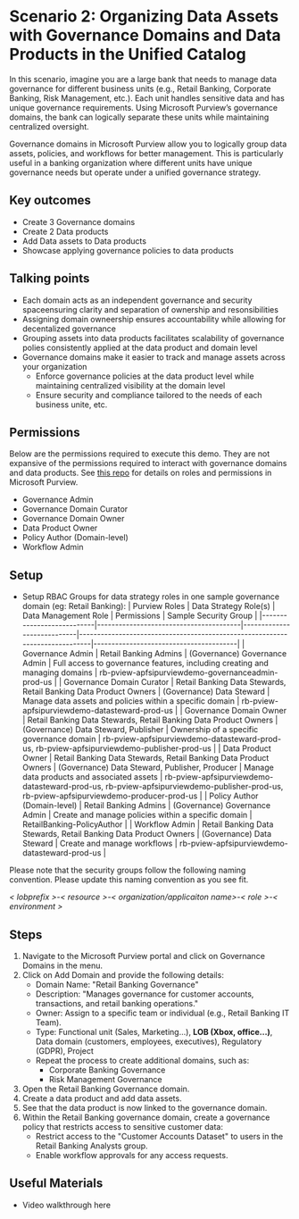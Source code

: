 # Scenario 2: Organizing Data Assets with Governance Domains and Data Products in the Unified Catalog

In this scenario, imagine you are a large bank that needs to manage data governance for different business units (e.g., Retail Banking, Corporate Banking, Risk Management, etc.). Each unit handles sensitive data and has unique governance requirements. Using Microsoft Purview’s governance domains, the bank can logically separate these units while maintaining centralized oversight.

Governance domains in Microsoft Purview allow you to logically group data assets, policies, and workflows for better management. This is particularly useful in a banking organization where different units have unique governance needs but operate under a unified governance strategy.

## Key outcomes

- Create 3 Governance domains
- Create 2 Data products
- Add Data assets to Data products
- Showcase applying governance policies to data products

## Talking points

- Each domain acts as an independent governance and security spaceensuring clarity and separation of ownership and resonsibilities
- Assigning domain owneership ensures accountability while allowing for decentalized governance
- Grouping assets into data products facilitates scalability of governance polies consistently applied at the data product and domain level
- Governance domains make it easier to track and manage assets across your organization
  - Enforce governance policies at the data product level while maintaining centralized visibility at the domain level
  - Ensure security and compliance tailored to the needs of each business unite, etc.

## Permissions

Below are the permissions required to execute this demo. They are not expansive of the permissions required to interact with governance domains and data products. See [this repo](https://github.com/alipouw13/appurviewdemo/blob/main/0-purview_governance_permissions.md) for details on roles and permissions in Microsoft Purview.

- Governance Admin
- Governance Domain Curator
- Governance Domain Owner
- Data Product Owner
- Policy Author (Domain-level)
- Workflow Admin

## Setup

- Setup RBAC Groups for data strategy roles in one sample governance domain (eg: Retail Banking):
| Purview Roles             | Data Strategy Role(s)                  | Data Management Role       | Permissions                                                                 | Sample Security Group                  |
|---------------------------|----------------------------------------|----------------------------|-----------------------------------------------------------------------------|----------------------------------------|
| Governance Admin          | Retail Banking Admins                 | (Governance) Governance Admin           | Full access to governance features, including creating and managing domains | rb-pview-apfsipurviewdemo-governanceadmin-prod-us    |
| Governance Domain Curator | Retail Banking Data Stewards, Retail Banking Data Product Owners                | (Governance) Data Steward               | Manage data assets and policies within a specific domain                    | rb-pview-apfsipurviewdemo-datasteward-prod-us           |
| Governance Domain Owner   | Retail Banking Data Stewards, Retail Banking Data Product Owners                  | (Governance) Data Steward, Publisher    | Ownership of a specific governance domain                                   | rb-pview-apfsipurviewdemo-datasteward-prod-us, rb-pview-apfsipurviewdemo-publisher-prod-us              |
| Data Product Owner        | Retail Banking Data Stewards, Retail Banking Data Product Owners                | (Governance) Data Steward, Publisher, Producer         | Manage data products and associated assets                                  | rb-pview-apfsipurviewdemo-datasteward-prod-us, rb-pview-apfsipurviewdemo-publisher-prod-us, rb-pview-apfsipurviewdemo-producer-prod-us         |
| Policy Author (Domain-level) | Retail Banking Admins                                                          | (Governance) Governance Admin |                        Create and manage policies within a specific domain                         | RetailBanking-PolicyAuthor             |
| Workflow Admin            | Retail Banking Data Stewards, Retail Banking Data Product Owners    | (Governance) Data Steward | Create and manage workflows | rb-pview-apfsipurviewdemo-datasteward-prod-us            |

Please note that the security groups follow the following naming convention. Please update this naming convention as you see fit.

*< lobprefix >-< resource >-< organization/applicaiton name>-< role >-< environment >*

## Steps

1. Navigate to the Microsoft Purview portal and click on Governance Domains in the menu.
2. Click on Add Domain and provide the following details:
    - Domain Name: "Retail Banking Governance"
    - Description: "Manages governance for customer accounts, transactions, and retail banking operations."
    - Owner: Assign to a specific team or individual (e.g., Retail Banking IT Team).
    - Type: Functional unit (Sales, Marketing...), **LOB (Xbox, office...)**, Data domain (customers, employees, executives), Regulatory (GDPR), Project
    - Repeat the process to create additional domains, such as:
        - Corporate Banking Governance
        - Risk Management Governance
3. Open the Retail Banking Governance domain.
4. Create a data product and add data assets.
5. See that the data product is now linked to the governance domain.
6. Within the Retail Banking governance domain, create a governance policy that restricts access to sensitive customer data:
    - Restrict access to the "Customer Accounts Dataset" to users in the Retail Banking Analysts group.
    - Enable workflow approvals for any access requests.

## Useful Materials

- Video walkthrough here
